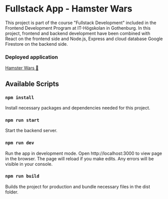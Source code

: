 # Fullstack App - Hamster Wars

This project is part of the course "Fullstack Development" included in the Frontend Development Program at IT-Högskolan in Gothenburg. In this project, frontend and backend development have been combined with React on the frontend side and Node.js, Express and cloud database Google Firestore on the backend side.

### Deployed application

[Hamster Wars :hamster:](https://hamsterwars-fullstack-app.herokuapp.com/)

## Available Scripts

### `npm install`

Install necessary packages and dependencies needed for this project.

### `npm run start`

Start the backend server.

### `npm run dev`

Run the app in development mode. Open http://localhost:3000 to view page in the browser.
The page will reload if you make edits. Any errors will be visible in your console.

### `npm run build`

Builds the project for production and bundle necessary files in the dist folder.
